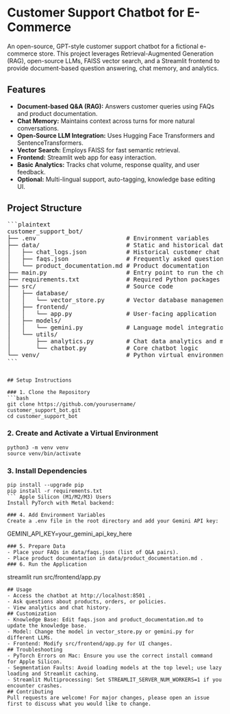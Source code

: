 # Customer Support Chatbot for E-Commerce

An open-source, GPT-style customer support chatbot for a fictional e-commerce store. This project leverages Retrieval-Augmented Generation (RAG), open-source LLMs, FAISS vector search, and a Streamlit frontend to provide document-based question answering, chat memory, and analytics.

## Features

- **Document-based Q&A (RAG):** Answers customer queries using FAQs and product documentation.
- **Chat Memory:** Maintains context across turns for more natural conversations.
- **Open-Source LLM Integration:** Uses Hugging Face Transformers and SentenceTransformers.
- **Vector Search:** Employs FAISS for fast semantic retrieval.
- **Frontend:** Streamlit web app for easy interaction.
- **Basic Analytics:** Tracks chat volume, response quality, and user feedback.
- **Optional:** Multi-lingual support, auto-tagging, knowledge base editing UI.

## Project Structure
<pre>
```plaintext
customer_support_bot/
├── .env                         # Environment variables
├── data/                        # Static and historical data sources
│   ├── chat_logs.json           # Historical customer chat logs
│   ├── faqs.json                # Frequently asked questions
│   └── product_documentation.md # Product documentation
├── main.py                      # Entry point to run the chatbot
├── requirements.txt             # Required Python packages
├── src/                         # Source code
│   ├── database/
│   │   └── vector_store.py      # Vector database management
│   ├── frontend/
│   │   └── app.py               # User-facing application
│   ├── models/
│   │   └── gemini.py            # Language model integration (e.g., Gemini/LLM)
│   └── utils/
│       ├── analytics.py         # Chat data analytics and metrics
│       └── chatbot.py           # Core chatbot logic
└── venv/                        # Python virtual environment (not versioned)
```
</pre>


```

## Setup Instructions

### 1. Clone the Repository
```bash
git clone https://github.com/yourusername/
customer_support_bot.git
cd customer_support_bot
```
### 2. Create and Activate a Virtual Environment
```
python3 -m venv venv
source venv/bin/activate
```
### 3. Install Dependencies
```
pip install --upgrade pip
pip install -r requirements.txt
``` Apple Silicon (M1/M2/M3) Users
Install PyTorch with Metal backend:

```

```
### 4. Add Environment Variables
Create a .env file in the root directory and add your Gemini API key:

```
GEMINI_API_KEY=your_gemini_api_key_here
```
### 5. Prepare Data
- Place your FAQs in data/faqs.json (list of Q&A pairs).
- Place product documentation in data/product_documentation.md .
### 6. Run the Application
```
streamlit run src/frontend/app.py
```
## Usage
- Access the chatbot at http://localhost:8501 .
- Ask questions about products, orders, or policies.
- View analytics and chat history.
## Customization
- Knowledge Base: Edit faqs.json and product_documentation.md to update the knowledge base.
- Model: Change the model in vector_store.py or gemini.py for different LLMs.
- Frontend: Modify src/frontend/app.py for UI changes.
## Troubleshooting
- PyTorch Errors on Mac: Ensure you use the correct install command for Apple Silicon.
- Segmentation Faults: Avoid loading models at the top level; use lazy loading and Streamlit caching.
- Streamlit Multiprocessing: Set STREAMLIT_SERVER_NUM_WORKERS=1 if you encounter crashes.
## Contributing
Pull requests are welcome! For major changes, please open an issue first to discuss what you would like to change.


